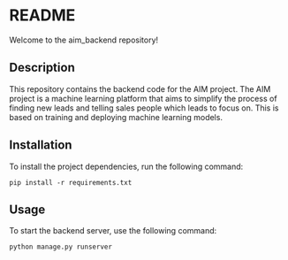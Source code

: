 # README

Welcome to the aim_backend repository!

## Description

This repository contains the backend code for the AIM project. The AIM project is a machine learning platform that aims to simplify the process of finding new leads and telling sales people which leads to focus on. This is based on training and deploying machine learning models.

## Installation

To install the project dependencies, run the following command:

```
pip install -r requirements.txt
```

## Usage

To start the backend server, use the following command:

```
python manage.py runserver
```

